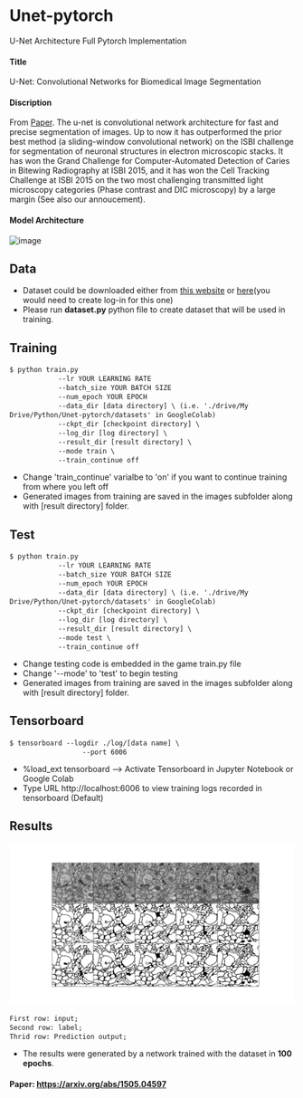 # Unet-pytorch
U-Net Architecture Full Pytorch Implementation

#### Title
U-Net: Convolutional Networks for Biomedical Image Segmentation

#### Discription 
From [Paper](https://lmb.informatik.uni-freiburg.de/people/ronneber/u-net/).
The u-net is convolutional network architecture for fast and precise segmentation of images. Up to now it has outperformed the prior best method (a sliding-window convolutional network) on the ISBI challenge for segmentation of neuronal structures in electron microscopic stacks. It has won the Grand Challenge for Computer-Automated Detection of Caries in Bitewing Radiography at ISBI 2015, and it has won the Cell Tracking Challenge at ISBI 2015 on the two most challenging transmitted light microscopy categories (Phase contrast and DIC microscopy) by a large margin (See also our annoucement).

#### Model Architecture
![image](https://lh3.googleusercontent.com/proxy/QPt20YDpodsDn101p8mjMDMKoRL4o3ss6lyROCIMoZllQWvgE-RFEgd_m2SSDEKA5dSJLzgwZ5FMbwhQxMcfo2VR3JI9_2CX9g)

## Data
- Dataset could be downloaded either from [this website](https://lmb.informatik.uni-freiburg.de/people/ronneber/u-net/) or [here](http://brainiac2.mit.edu/isbi_challenge/)(you would need to create log-in for this one)
- Please run **dataset.py** python file to create dataset that will be used in training. 

## Training 
    $ python train.py 
                --lr YOUR LEARNING RATE 
                --batch_size YOUR BATCH SIZE
                --num_epoch YOUR EPOCH 
                --data_dir [data directory] \ (i.e. './drive/My Drive/Python/Unet-pytorch/datasets' in GoogleColab)
                --ckpt_dir [checkpoint directory] \
                --log_dir [log directory] \
                --result_dir [result directory] \
                --mode train \
                --train_continue off

- Change 'train_continue' varialbe to 'on' if you want to continue training from where you left off
- Generated images from training are saved in the images subfolder along with [result directory] folder.

## Test 
    $ python train.py 
                --lr YOUR LEARNING RATE 
                --batch_size YOUR BATCH SIZE
                --num_epoch YOUR EPOCH 
                --data_dir [data directory] \ (i.e. './drive/My Drive/Python/Unet-pytorch/datasets' in GoogleColab)
                --ckpt_dir [checkpoint directory] \
                --log_dir [log directory] \
                --result_dir [result directory] \
                --mode test \
                --train_continue off
                
- Change testing code is embedded in the game train.py file
- Change '--mode'  to 'test' to begin testing
- Generated images from training are saved in the images subfolder along with [result directory] folder.

## Tensorboard
    $ tensorboard --logdir ./log/[data name] \
                      --port 6006
- %load_ext tensorboard --> Activate Tensorboard in Jupyter Notebook or Google Colab 
- Type URL http://localhost:6006 to view training logs recorded in tensorboard (Default)

## Results
![result](./img/results.png)

    First row: input; 
    Second row: label;
    Thrid row: Prediction output; 

* The results were generated by a network trained with the dataset in **100 epochs**.


#### Paper: https://arxiv.org/abs/1505.04597
